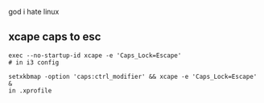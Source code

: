 god i hate linux 

## xcape caps to esc

```
exec --no-startup-id xcape -e 'Caps_Lock=Escape' 
# in i3 config

setxkbmap -option 'caps:ctrl_modifier' && xcape -e 'Caps_Lock=Escape' &
in .xprofile
```